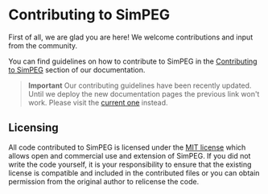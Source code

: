 # Contributing to SimPEG

First of all, we are glad you are here! We welcome contributions and input
from the community.

You can find guidelines on how to contribute to SimPEG in the [Contributing to
SimPEG](https://docs.simpeg.xyz/content/getting_started/contributing/index.html)
section of our documentation.

> **Important**
> Our contributing guidelines have been recently updated. Until we deploy the
> new documentation pages the previous link won't work. Please visit the
> [current
> one](https://docs.simpeg.xyz/content/basic/installing_for_developers.html)
> instead.


## Licensing

All code contributed to SimPEG is licensed under the [MIT license](LICENSE)
which allows open and commercial use and extension of SimPEG. If you did not
write the code yourself, it is your responsibility to ensure that the existing
license is compatible and included in the contributed files or you can obtain
permission from the original author to relicense the code.
